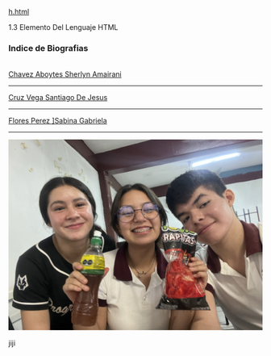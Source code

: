 [h.html](https://github.com/user-attachments/files/22624388/h.html)
<html>
<head> 
1.3 Elemento Del Lenguaje HTML
</head>
<title>Trabajo 2 5AMP</title>
<body>
    <h3>Indice de Biografias</h3>
    <br>
    <a href="https://ariel-camacho.onrender.com/">Chavez Aboytes Sherlyn Amairani</a>
    <hr>
    <a href="https://bio-cikm.onrender.com/">Cruz Vega Santiago De Jesus</a>
    <hr>
    <a href="https://biojimin.onrender.com/">Flores Perez ]Sabina Gabriela</a>
<hr>
    <img src="1.JPG" style="width: 300; height: 200;">
    <p>jiji</p>
</body>
</html>
